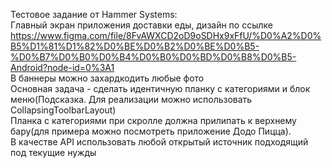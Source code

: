 Тестовое задание от Hammer Systems: <br>
Главный экран приложения доставки еды, дизайн по ссылке <br>
https://www.figma.com/file/8FvAWXCD2oD9oSDHx9xFfU/%D0%A2%D0%B5%D1%81%D1%82%D0%BE%D0%B2%D0%BE%D0%B5-%D0%B7%D0%B0%D0%B4%D0%B0%D0%BD%D0%B8%D0%B5-Android?node-id=0%3A1 <br>
В баннеры можно захардкодить любые фото<br>
Основная задача - сделать идентичную планку с категориями и блок меню(Подсказка. Для реализации можно использовать CollapsingToolbarLayout)<br>
Планка с категориями при скролле должна прилипать к верхнему бару(для примера можно посмотреть приложение Додо Пицца).<br>
В качестве API использовать любой открытый источник подходящий под текущие нужды<br>

